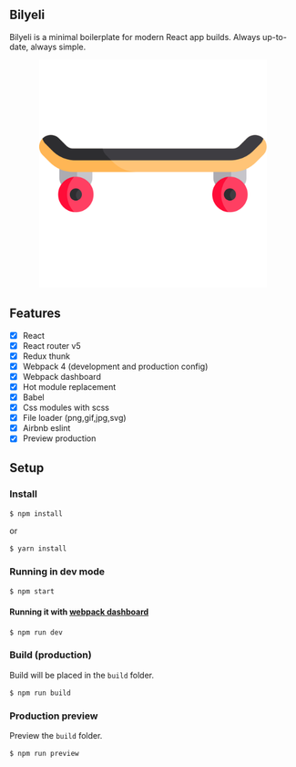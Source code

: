 Bilyeli
---
Bilyeli is a minimal boilerplate for modern React app builds. Always up-to-date, always simple.

<p align="center">
  <img src="src/assets/img/logo.svg" alt="Bilyeli" style="width: 400px;" />
</p>

## Features
 - [x] React
 - [x] React router v5
 - [x] Redux thunk
 - [x] Webpack 4 (development and production config)
 - [x] Webpack dashboard
 - [x] Hot module replacement
 - [x] Babel
 - [x] Css modules with scss
 - [x] File loader (png,gif,jpg,svg)
 - [x] Airbnb eslint
 - [x] Preview production

## Setup

### Install

 ```
 $ npm install
 ```
 or
 ```
 $ yarn install
 ```

### Running in dev mode

```
$ npm start
```

#### Running it with [webpack dashboard](https://github.com/FormidableLabs/webpack-dashboard)

```
$ npm run dev
```

### Build (production)

Build will be placed in the `build` folder.
```
$ npm run build
```

### Production preview

Preview the `build` folder.
```
$ npm run preview
```
